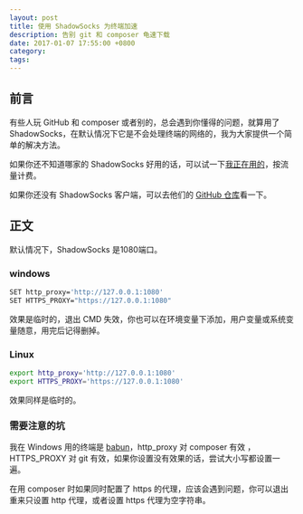 ```yaml
---
layout: post
title: 使用 ShadowSocks 为终端加速
description: 告别 git 和 composer 龟速下载
date: 2017-01-07 17:55:00 +0800
category:
tags:
---
```


## 前言

有些人玩 GitHub 和 composer 或者别的，总会遇到你懂得的问题，就算用了 ShadowSocks，在默认情况下它是不会处理终端的网络的，我为大家提供一个简单的解决方法。

如果你还不知道哪家的 ShadowSocks 好用的话，可以试一下[我正在用的](http://vpnaff.com/?2289)，按流量计费。

如果你还没有 ShadowSocks 客户端，可以去他们的 [GitHub 仓库](https://github.com/shadowsocks)看一下。

## 正文

默认情况下，ShadowSocks 是1080端口。

### windows

```bash
SET http_proxy='http://127.0.0.1:1080'
SET HTTPS_PROXY="https://127.0.0.1:1080"
```

效果是临时的，退出 CMD 失效，你也可以在环境变量下添加，用户变量或系统变量随意，用完后记得删掉。

### Linux

```bash
export http_proxy='http://127.0.0.1:1080'
export HTTPS_PROXY='https://127.0.0.1:1080'
```

效果同样是临时的。

### 需要注意的坑

我在 Windows 用的终端是 [babun](https://github.com/babun/babun)，http_proxy 对 composer 有效 ，HTTPS_PROXY 对 git 有效，如果你设置没有效果的话，尝试大小写都设置一遍。

在用 composer 时如果同时配置了 https 的代理，应该会遇到问题，你可以退出重来只设置 http 代理，或者设置 https 代理为空字符串。
